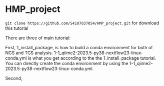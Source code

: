 # HMP_project

`git clone https://github.com/S4107037054/HMP_project.git` for download this tutorial

There are three of main tutorial:

First, 1_install_package, is how to build a conda environment for both of NGS and TGS analysis. 
1-1_qiime2-2023.5-py38-nextflow23-linux-conda.yml is what you get according to the the 1_install_package tutorial. 
You can directly create the conda environment by using the 1-1_qiime2-2023.5-py38-nextflow23-linux-conda.yml.

Second, 
